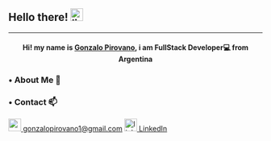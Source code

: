 <h2>Hello there! <img src="https://emojis.slackmojis.com/emojis/images/1482947228/1532/lightsaber.png" alt="ligthsaber" width="25px"/> </h2>

<hr></hr>
<h4 align="center">Hi! my name is <a href="https://www.linkedin.com/in/gonzalo-pirovano/">Gonzalo Pirovano</a>, i am FullStack Developer💻 from Argentina</h4>

<h3 style="font-weight:bold"> • About Me 👀</h3>

<h3 style="font-weight:bold"> • Contact 📫</h3>

<div style="display:box">
   <a href="mailto:gonzalopirovano1@gmail.com"> <img src="https://upload.wikimedia.org/wikipedia/commons/thumb/8/8c/Gmail_Icon_%282013-2020%29.svg/1280px-Gmail_Icon_%282013-2020%29.svg.png" alt="gmailIcon" width="25px"> gonzalopirovano1@gmail.com</a> 
   <a href="https://www.linkedin.com/in/gonzalo-pirovano/"> <img src="https://upload.wikimedia.org/wikipedia/commons/thumb/f/f8/LinkedIn_icon_circle.svg/2048px-LinkedIn_icon_circle.svg.png" alt="linkedinIcon" width="25px"> LinkedIn</a>
</div>
